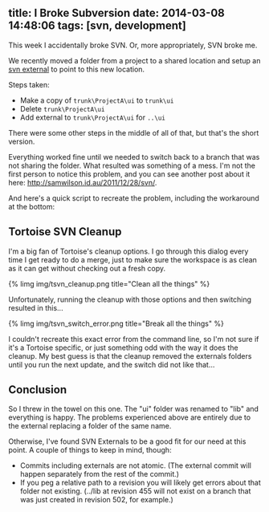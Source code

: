 title: I Broke Subversion
date: 2014-03-08 14:48:06
tags: [svn, development]
---

This week I accidentally broke SVN.  Or, more appropriately, SVN broke me.

We recently moved a folder from a project to a shared location and setup an [svn external](http://svnbook.red-bean.com/en/1.0/ch07s03.html) to point to this new location.

Steps taken:
* Make a copy of `trunk\ProjectA\ui` to `trunk\ui`
* Delete `trunk\ProjectA\ui`
* Add external to `trunk\ProjectA\ui` for `..\ui`

There were some other steps in the middle of all of that, but that's the short version.

Everything worked fine until we needed to switch back to a branch that was not sharing the folder.  What resulted was something of a mess.  I'm not the first person to notice this problem, and you can see another post about it here: http://samwilson.id.au/2011/12/28/svn/.

And here's a quick script to recreate the problem, including the workaround at the bottom:
<script src="https://gist.github.com/decoy/596c8d5afd7217ddaacd.js"></script>

## Tortoise SVN Cleanup

I'm a big fan of Tortoise's cleanup options.  I go through this dialog every time I get ready to do a merge, just to make sure the workspace is as clean as it can get without checking out a fresh copy.

{% limg img/tsvn_cleanup.png title="Clean all the things" %}

Unfortunately, running the cleanup with those options and then switching resulted in this...

{% limg img/tsvn_switch_error.png title="Break all the things" %}

I couldn't recreate this exact error from the command line, so I'm not sure if it's a Tortoise specific, or just something odd with the way it does the cleanup.  My best guess is that the cleanup removed the externals folders until you run the next update, and the switch did not like that...

## Conclusion

So I threw in the towel on this one.  The "ui" folder was renamed to "lib" and everything is happy.  The problems experienced above are entirely due to the external replacing a folder of the same name.

Otherwise, I've found SVN Externals to be a good fit for our need at this point.  A couple of things to keep in mind, though:
* Commits including externals are not atomic.  (The external commit will happen separately from the rest of the commit.)
* If you peg a relative path to a revision you will likely get errors about that folder not existing.  (../lib at revision 455 will not exist on a branch that was just created in revision 502, for example.)
